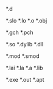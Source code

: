 *.d

*.slo
*.lo
*.o
*.obj

*.gch
*.pch

*.so
*.dylib
*.dll

*.mod
*.smod

*.lai
*.la
*.a
*.lib

*.exe
*.out
*.apt